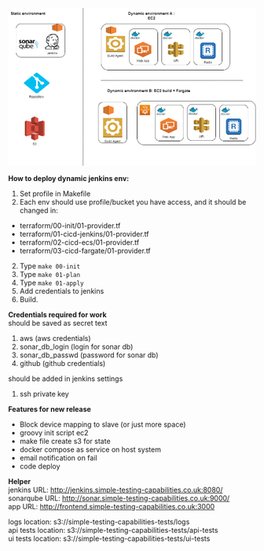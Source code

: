 ![](https://github.com/publius-github/ci-cd/blob/master/CI_POC.png)

**How to deploy dynamic jenkins env:**
1. Set profile in Makefile
2. Each env should use profile/bucket you have access, and it should be changed in:
* terraform/00-init/01-provider.tf
* terraform/01-cicd-jenkins/01-provider.tf
* terraform/02-cicd-ecs/01-provider.tf
* terraform/03-cicd-fargate/01-provider.tf
2. Type `make 00-init`
3. Type `make 01-plan`
4. Type `make 01-apply`
5. Add credentials to jenkins
6. Build.

**Credentials required for work**  
should be saved as secret text  
1. aws (aws credentials)
2. sonar_db_login (login for sonar db)
3. sonar_db_passwd (password for sonar db)
4. github (github credentials)

should be added in jenkins settings
1. ssh private key

**Features for new release**
* Block device mapping to slave (or just more space)
* groovy init script ec2
* make file create s3 for state
* docker compose as service on host system
* email notification on fail
* code deploy

**Helper**  
jenkins URL: http://jenkins.simple-testing-capabilities.co.uk:8080/  
sonarqube URL: http://sonar.simple-testing-capabilities.co.uk:9000/  
app URL: http://frontend.simple-testing-capabilities.co.uk:3000  
  
logs location: s3://simple-testing-capabilities-tests/logs  
api tests location: s3://simple-testing-capabilities-tests/api-tests  
ui tests location: s3://simple-testing-capabilities-tests/ui-tests  


<!-- > 1. Create ECR in 00-terraform<br/> -->
<!-- > 4. Pipeline: artifact to s3 (assume role to ec2?) > 01-terraform<br/> -->
<!-- 3. create s3 for tests result -->
<!-- 12. Результаты тестов в файл на с3 -->
<!-- 1. make file create ecr -->
<!-- 3. make file docker build && push to ecr (means JENKINS) -->
<!-- 5. attach role to instance -->
<!-- 6. pull docker image -->
<!-- 7. кондишон исполнения нул ресурса -->
<!-- 9. тригерить один за одним паййплайны -->
<!-- 11. ввынести юай / апи тесты в дженкинс (не контейнер) (установить дотнет) -->
<!-- 13. в косоле дженкинса тоже все логи -->
<!-- 14. одну кнопку -->
<!-- 16. сонаркуб -->
<!-- 19. сонаркуб в пайплайн -->
<!-- 18. add 00000 to sg application -->
<!-- 9. role for slave -->
<!-- 10. ДНС для фаргейт -->
<!-- change subnet in config.xml -->
<!-- sonar hide credentials -->
<!-- 1st-pipeline Aproove for destroy -->
<!-- sonar revisia versia of build -->
<!-- link to sonar result from pipeline -->
<!-- UI automated test instead of this -->
<!-- release dynamic env instead of this -->
<!-- faild scenario + -->
<!-- 2 errors -->
<!-- sonar route 53 + pipelineoutput -->
<!-- pulling instead time out -->
<!-- failere case : store logs on s3 also -->
<!-- unit tests on s3 -->
<!-- run sonar in parallel -->
<!-- 2 cases: sucsesfull and disaster -->
<!-- Фаргейт запустить -->
<!-- 15. документация -->
